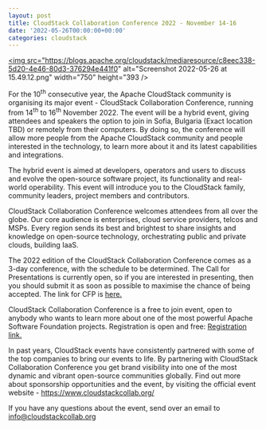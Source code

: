 ```yaml
---
layout: post
title: CloudStack Collaboration Conference 2022 - November 14-16
date: '2022-05-26T00:00:00+00:00'
categories: cloudstack
---
```

<a href="https://blogs.apache.org/cloudstack/mediaresource/c8eec338-5d20-4e46-80d3-376294e441f0"><img src="https://blogs.apache.org/cloudstack/mediaresource/c8eec338-5d20-4e46-80d3-376294e441f0" alt="Screenshot 2022-05-26 at 15.49.12.png" width="750" height="393 /></a>
<p>For the 10<sup>th</sup> consecutive year, the Apache CloudStack community is organising its major event - CloudStack Collaboration Conference, running from 14<sup>th</sup> to 16<sup>th</sup> November 2022. The event will be a hybrid event, giving attendees and speakers the option to join in Sofia, Bulgaria (Exact location TBD) or remotely from their computers. By doing so, the conference will allow more people from the Apache CloudStack community and people interested in the technology, to learn more about it and its latest capabilities and integrations.</p>
<p>The hybrid event is aimed at developers, operators and users to discuss and evolve the open-source software project, its functionality and real-world operability. This event will introduce you to the CloudStack family, community leaders, project members and contributors.</p>
<p>CloudStack Collaboration Conference welcomes attendees from all over the globe. Our core audience is enterprises, cloud service providers, telcos and MSPs. Every region sends its best and brightest to share insights and knowledge on open-source technology, orchestrating public and private clouds, building IaaS.</p>
<p>The 2022 edition of the CloudStack Collaboration Conference comes as a 3-day conference, with the schedule to be determined. The Call for Presentations is currently open, so if you are interested in presenting, then you should submit it as soon as possible to maximise the chance of being accepted. The link for CFP is <a href="https://docs.google.com/forms/d/e/1FAIpQLSeE2o9IZTVHaPvsBJXQW2gZjZqxjZ7CynUJb9MZ22s7uyzyDA/viewform">here.</a></p>
<p>CloudStack Collaboration Conference is a free to join event, open to anybody who wants to learn more about one of the most powerful Apache Software Foundation projects. Registration is open and free: <a href="https://events.hubilo.com/cloudstack-collaboration-conference-2022/register">Registration link.</a></p>
<p>In past years, CloudStack events have consistently partnered with some of the top companies to bring our events to life. By partnering with CloudStack Collaboration Conference you get brand visibility into one of the most dynamic and vibrant open-source communities globally. Find out more about sponsorship opportunities and the event, by visiting the official event website - <a href="https://www.cloudstackcollab.org/">https://www.cloudstackcollab.org/</a></p>
<p>If you have any questions about the event, send over an email to <a href="mailto:info@cloudstackcollab.org">info@cloudstackcollab.org</a></p>
<p>&nbsp;</p>
